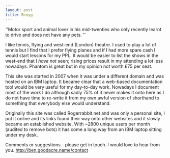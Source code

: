 ```yaml
---
layout: post 
title: Benyg
---
```


\'\'Motor sport and animal lover in his mid-twenties who only recently
learnt to drive and does not have any pets. \'\'

I like tennis, flying and west-end (London) theatre. I used to play a
lot of tennis but I find that I prefer flying planes and if I had more
spare cash I would start lessons for my PPL. It would be easier to list
the shows in the west-end that I *have not* seen; rising prices result
in my attending a lot less nowadays. Phantom is great but in my opinion
not worth £75 per seat.

This site was started in 2007 when it was under a different domain and
was hosted on an IBM laptop. It became clear that a web-based
documentation tool would be very useful for my day-to-day work. Nowadays
I document most of the work I do although sadly 75% of it never makes it
onto here as I do not have time to re-write it from my own awful version
of shorthand to something that everybody else would understand.

Originally this site was called Rogerrabbit.net and was only a personal
site, I put it online and its links found their way onto other websites
and it slowly became an established website. With \~2800 unique users
per month (audited to remove bots) it has come a long way from an IBM
laptop sitting under my desk.

Comments or suggestions - please get in touch. I would love to hear from
you. <http://ben.goodacre.name/contact>
